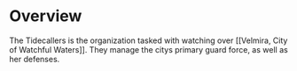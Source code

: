 # Overview
The Tidecallers is the organization tasked with watching over [[Velmira, City of Watchful Waters]]. They manage the citys primary guard force, as well as her defenses.